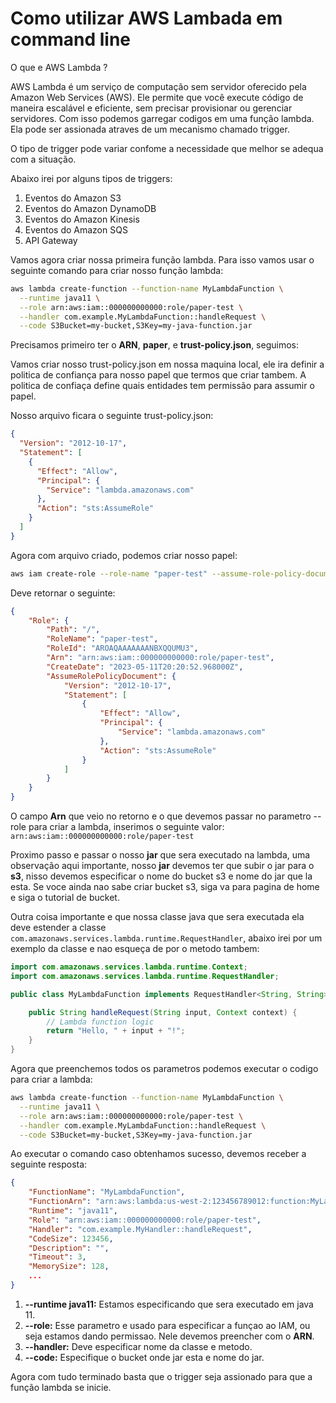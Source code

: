 # Como utilizar AWS Lambada em command line

O que e AWS Lambda ?

AWS Lambda é um serviço de computação sem servidor oferecido pela Amazon Web Services (AWS).
Ele permite que você execute código de maneira escalável e eficiente, sem precisar 
provisionar ou gerenciar servidores. Com isso podemos garregar codigos em uma função lambda.
Ela pode ser assionada atraves de um mecanismo chamado trigger.

O tipo de trigger pode variar confome a necessidade que melhor se adequa com a situação.

Abaixo irei por alguns tipos de triggers:

1. Eventos do Amazon S3
2. Eventos do Amazon DynamoDB
3. Eventos do Amazon Kinesis
4. Eventos do Amazon SQS
5. API Gateway

Vamos agora criar nossa primeira função lambda. Para isso vamos usar o seguinte comando 
para criar nosso função lambda:

```bash
aws lambda create-function --function-name MyLambdaFunction \
  --runtime java11 \
  --role arn:aws:iam::000000000000:role/paper-test \
  --handler com.example.MyLambdaFunction::handleRequest \
  --code S3Bucket=my-bucket,S3Key=my-java-function.jar
```
Precisamos primeiro ter o **ARN**, **paper**, e **trust-policy.json**, seguimos:

Vamos criar nosso trust-policy.json em nossa maquina local, ele ira definir a politica de
confiança para nosso papel que termos que criar tambem. A politica de confiaça define quais
entidades tem permissão para assumir o papel.

Nosso arquivo ficara o seguinte trust-policy.json:

```json
{
  "Version": "2012-10-17",
  "Statement": [
    {
      "Effect": "Allow",
      "Principal": {
        "Service": "lambda.amazonaws.com"
      },
      "Action": "sts:AssumeRole"
    }
  ]
}
```

Agora com arquivo criado, podemos criar nosso papel:

```bash
aws iam create-role --role-name "paper-test" --assume-role-policy-document file://$HOME/trust-policy.json
```

Deve retornar o seguinte:

```json
{
    "Role": {
        "Path": "/",
        "RoleName": "paper-test",
        "RoleId": "AROAQAAAAAAANBXQQUMU3",
        "Arn": "arn:aws:iam::000000000000:role/paper-test",
        "CreateDate": "2023-05-11T20:20:52.968000Z",
        "AssumeRolePolicyDocument": {
            "Version": "2012-10-17",
            "Statement": [
                {
                    "Effect": "Allow",
                    "Principal": {
                        "Service": "lambda.amazonaws.com"
                    },
                    "Action": "sts:AssumeRole"
                }
            ]
        }
    }
}
```
O campo **Arn** que veio no retorno e o que devemos passar no parametro --role para criar a
lambda, inserimos o seguinte valor: ``arn:aws:iam::000000000000:role/paper-test``

Proximo passo e passar o nosso **jar** que sera executado na lambda, uma observação aqui
importante, nosso **jar** devemos ter que subir o jar para o **s3**, nisso devemos
especificar o nome do bucket s3 e nome do jar que la esta. Se voce ainda nao sabe criar
bucket s3, siga va para pagina de home e siga o tutorial de bucket.

Outra coisa importante e que nossa classe java que sera executada ela deve estender a
classe ``com.amazonaws.services.lambda.runtime.RequestHandler``, abaixo irei por um exemplo
da classe e nao esqueça de por o metodo tambem:

```java
import com.amazonaws.services.lambda.runtime.Context;
import com.amazonaws.services.lambda.runtime.RequestHandler;

public class MyLambdaFunction implements RequestHandler<String, String> {

    public String handleRequest(String input, Context context) {
        // Lambda function logic
        return "Hello, " + input + "!";
    }
}
```

Agora que preenchemos todos os parametros podemos executar o codigo para criar a lambda:

```bash
aws lambda create-function --function-name MyLambdaFunction \
  --runtime java11 \
  --role arn:aws:iam::000000000000:role/paper-test \
  --handler com.example.MyLambdaFunction::handleRequest \
  --code S3Bucket=my-bucket,S3Key=my-java-function.jar
```

Ao executar o comando caso obtenhamos sucesso, devemos receber a seguinte resposta:

```json
{
    "FunctionName": "MyLambdaFunction",
    "FunctionArn": "arn:aws:lambda:us-west-2:123456789012:function:MyLambdaFunction",
    "Runtime": "java11",
    "Role": "arn:aws:iam::000000000000:role/paper-test",
    "Handler": "com.example.MyHandler::handleRequest",
    "CodeSize": 123456,
    "Description": "",
    "Timeout": 3,
    "MemorySize": 128,
    ...
}
```
1. **--runtime java11:** Estamos especificando que sera executado em java 11.
2. **--role:** Esse parametro e usado para especificar a funçao ao IAM, ou seja estamos 
dando permissao. Nele devemos preencher com o **ARN**.
3. **--handler:** Deve especificar nome da classe e metodo.
4. **--code:** Especifique o bucket onde jar esta e nome do jar.

Agora com tudo terminado basta que o trigger seja assionado para que a função
lambda se inicie.
